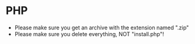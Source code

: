 # PHP

- Please make sure you get an archive with the extension named ".zip"
- Please make sure you delete everything, NOT "install.php"!